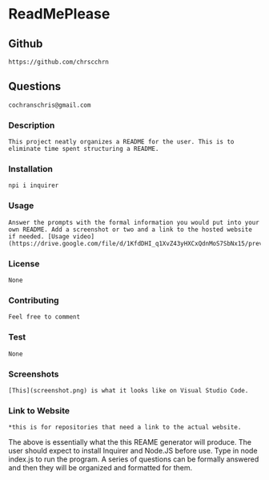 
# ReadMePlease

    
## Github
    https://github.com/chrscchrn

## Questions
    cochranschris@gmail.com

### Description
    This project neatly organizes a README for the user. This is to eliminate time spent structuring a README.

### Installation
    npi i inquirer

### Usage
    Answer the prompts with the formal information you would put into your own README. Add a screenshot or two and a link to the hosted website if needed. [Usage video](https://drive.google.com/file/d/1KfdDHI_q1XvZ43yHXCxQdnMoS7SbNx15/preview)

### License
    None

### Contributing
    Feel free to comment

### Test
    None

### Screenshots
    [This](screenshot.png) is what it looks like on Visual Studio Code.

### Link to Website
    *this is for repositories that need a link to the actual website.     
    


The above is essentially what the this REAME generator will produce. The user should expect to install Inquirer and Node.JS before use. Type in node index.js to run the program. A series of questions can be formally answered and then they will be organized and formatted for them.